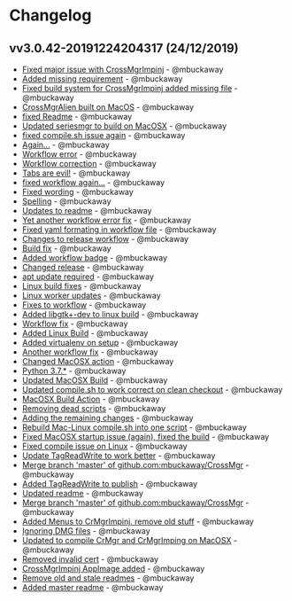 # Changelog

## vv3.0.42-20191224204317 (24/12/2019)
- [Fixed major issue with CrossMgrImpinj](https://github.com/mbuckaway/CrossMgr/commit/08c01851f2ffff9c180266651405b024e2f51ad1) - @mbuckaway
- [Added missing requirement](https://github.com/mbuckaway/CrossMgr/commit/c4f33c750d2f3ccedf13434b4e99cc761e8a8b03) - @mbuckaway
- [Fixed build system for CrossMgrImpinj added missing file](https://github.com/mbuckaway/CrossMgr/commit/169bcfafbde1afbe3cf994239470946773c5ce67) - @mbuckaway
- [CrossMgrAlien built on MacOS](https://github.com/mbuckaway/CrossMgr/commit/3f138262464ccf66ea9db4c1d9fee40c63d764e9) - @mbuckaway
- [fixed Readme](https://github.com/mbuckaway/CrossMgr/commit/1a85ee301e16093cede71662ebaad41d61db9f37) - @mbuckaway
- [Updated seriesmgr to build on MacOSX](https://github.com/mbuckaway/CrossMgr/commit/9c6a65669c21f06c34767cb4bb54c86c02dd3846) - @mbuckaway
- [fixed compile.sh issue again](https://github.com/mbuckaway/CrossMgr/commit/977e7f8c704d6c49a938cc29363f97891990e536) - @mbuckaway
- [Again...](https://github.com/mbuckaway/CrossMgr/commit/2ec272e765b5e1e00a93bdfa179d6b2decf92b0d) - @mbuckaway
- [Workflow error](https://github.com/mbuckaway/CrossMgr/commit/b907e7abb49bf1a732ce255fa2660b143b1b216f) - @mbuckaway
- [Workflow correction](https://github.com/mbuckaway/CrossMgr/commit/0654609763fdf40a724a4a5bda003b7088330add) - @mbuckaway
- [Tabs are evil!](https://github.com/mbuckaway/CrossMgr/commit/54bd3676128e8e36c495e1da9814d8b56e378308) - @mbuckaway
- [fixed workflow again...](https://github.com/mbuckaway/CrossMgr/commit/7a256bfb220a72c2ab99cb7eeb63b4a049a3cd55) - @mbuckaway
- [Fixed wording](https://github.com/mbuckaway/CrossMgr/commit/ec5e6cc83387e17cb7e623f56bce65e2bc11e23e) - @mbuckaway
- [Spelling](https://github.com/mbuckaway/CrossMgr/commit/466f96f48f59770d40d5f361fdc498afed249fb2) - @mbuckaway
- [Updates to readme](https://github.com/mbuckaway/CrossMgr/commit/aaa84e6a864bdd4c6978396620591d707e4495bf) - @mbuckaway
- [Yet another workflow error fix](https://github.com/mbuckaway/CrossMgr/commit/9b6f2fca47fab2fc5953519247432503d560ead8) - @mbuckaway
- [Fixed yaml formating in workflow file](https://github.com/mbuckaway/CrossMgr/commit/dfee809eb6fa7fed077a21cce3ee2aee888b5184) - @mbuckaway
- [Changes to release workflow](https://github.com/mbuckaway/CrossMgr/commit/b65c259569c60185d2e56ee29f95158c6c209aa1) - @mbuckaway
- [Build fix](https://github.com/mbuckaway/CrossMgr/commit/d4a82f72f445209a601a20a8fba94ff490664846) - @mbuckaway
- [Added workflow badge](https://github.com/mbuckaway/CrossMgr/commit/c85b5a5a1d19c4385758585f3604217fdc9799f7) - @mbuckaway
- [Changed release](https://github.com/mbuckaway/CrossMgr/commit/afd55eeecfc46c648214da4e4954272a262fbf01) - @mbuckaway
- [apt update required](https://github.com/mbuckaway/CrossMgr/commit/5393133eb8c2001a7d5ccf01ca482e7501b990a5) - @mbuckaway
- [Linux build fixes](https://github.com/mbuckaway/CrossMgr/commit/d91c2651b17525470c237b3a42016188498e393d) - @mbuckaway
- [Linux worker updates](https://github.com/mbuckaway/CrossMgr/commit/91285824b29c7af29f16a8d9f796244def7c7be1) - @mbuckaway
- [Fixes to workflow](https://github.com/mbuckaway/CrossMgr/commit/5b3022dfda69b30ad2492cc4afedc161179be4ce) - @mbuckaway
- [Added libgtk+-dev to linux build](https://github.com/mbuckaway/CrossMgr/commit/c7a06eb2c33c44964731818caac9575eb9716985) - @mbuckaway
- [Workflow fix](https://github.com/mbuckaway/CrossMgr/commit/d45e2cae5817c3ca3ee9b2e35d75a90c4a311af2) - @mbuckaway
- [Added Linux Build](https://github.com/mbuckaway/CrossMgr/commit/a79ea625e92050b1502dcc489f78737fdaefc1d5) - @mbuckaway
- [Added virtualenv on setup](https://github.com/mbuckaway/CrossMgr/commit/6ca5d8a09ef894a850e69e5432386f929ca1edff) - @mbuckaway
- [Another workflow fix](https://github.com/mbuckaway/CrossMgr/commit/d17cb3eeb757f47f510d7e1ef9be4c04773eec59) - @mbuckaway
- [Changed MacOSX action](https://github.com/mbuckaway/CrossMgr/commit/fb98ad70df303f721f26b201e7af57531897962e) - @mbuckaway
- [Python 3.7.*](https://github.com/mbuckaway/CrossMgr/commit/e385d1544aef1114352e88d334582138b86e6a0b) - @mbuckaway
- [Updated MacOSX Build](https://github.com/mbuckaway/CrossMgr/commit/3e873ad97049ad3eabeb28897f65dc7a0172dc39) - @mbuckaway
- [Updated compile.sh to work correct on clean checkout](https://github.com/mbuckaway/CrossMgr/commit/2ad939ad3bc69eb0a122b907aefd79fb9051ccc5) - @mbuckaway
- [MacOSX Build Action](https://github.com/mbuckaway/CrossMgr/commit/b166063c33d9a2f9ac71988f10f2f1568e3cd81a) - @mbuckaway
- [Removing dead scripts](https://github.com/mbuckaway/CrossMgr/commit/65e8872983049c2b88f7b723ccfd5bca27eabd34) - @mbuckaway
- [Adding the remaining changes](https://github.com/mbuckaway/CrossMgr/commit/234d6abefe9c0a1fd6444e3187b7b2c01ed38c80) - @mbuckaway
- [Rebuild Mac-Linux compile.sh into one script](https://github.com/mbuckaway/CrossMgr/commit/a2e42f143f687f1251ff8cd31b9e6f24f6f9ac0f) - @mbuckaway
- [Fixed MacOSX startup issue (again), fixed the build](https://github.com/mbuckaway/CrossMgr/commit/1c229fa40d56cda73b8da35081b333494c895519) - @mbuckaway
- [Fixed compile issue on Linux](https://github.com/mbuckaway/CrossMgr/commit/a92b05aa5df97a4434da6a88e04ab205ca89967e) - @mbuckaway
- [Update TagReadWrite to work better](https://github.com/mbuckaway/CrossMgr/commit/d6d69393b2a6bd45c9b12a560ded6b73ec25deb5) - @mbuckaway
- [Merge branch 'master' of github.com:mbuckaway/CrossMgr](https://github.com/mbuckaway/CrossMgr/commit/095837e2089e20accea3283f3d0108f5b017302d) - @mbuckaway
- [Added TagReadWrite to publish](https://github.com/mbuckaway/CrossMgr/commit/4199a701f2e5bbc24812175b8ac6facdca27507d) - @mbuckaway
- [Updated readme](https://github.com/mbuckaway/CrossMgr/commit/ebca2ed1dfb3563c305bb066fa09e3e988ef6572) - @mbuckaway
- [Merge branch 'master' of github.com:mbuckaway/CrossMgr](https://github.com/mbuckaway/CrossMgr/commit/229d4bda387c62b2aaf9256dbf4d9c1dc9d28587) - @mbuckaway
- [Added Menus to CrMgrImpinj. remove old stuff](https://github.com/mbuckaway/CrossMgr/commit/2db06f3a48852d37c74b7dd12ac564246e7e4e8f) - @mbuckaway
- [Ignoring DMG files](https://github.com/mbuckaway/CrossMgr/commit/b0d69821803b1c467ee6d871aa13a399dad88f0d) - @mbuckaway
- [Updated to compile CrMgr and CrMgrImping on MacOSX](https://github.com/mbuckaway/CrossMgr/commit/f8b838ea336bb3588940ead099ec9a2ff159a12e) - @mbuckaway
- [Removed invalid cert](https://github.com/mbuckaway/CrossMgr/commit/c92535d8c14d6bc28d1133e67360df51a671c503) - @mbuckaway
- [CrossMgrImpinj AppImage added](https://github.com/mbuckaway/CrossMgr/commit/2360fdbc0d80403fe147c854d9c901e0953e0dd7) - @mbuckaway
- [Remove old and stale readmes](https://github.com/mbuckaway/CrossMgr/commit/338e364fd50a9e23ca2a9ba4c7fe98fbb88b50d1) - @mbuckaway
- [Added master readme](https://github.com/mbuckaway/CrossMgr/commit/0016453aef6c6922d72d33e75b2f991fa1fa06ab) - @mbuckaway
